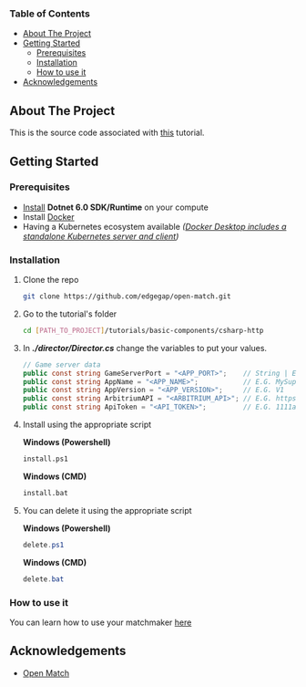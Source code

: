 ### Table of Contents

<!-- TABLE OF CONTENTS -->
* [About The Project](#about-the-project)
* [Getting Started](#getting-started)
    * [Prerequisites](#prerequisites)
    * [Installation](#installation)
    * [How to use it](#how-to-use-it)
* [Acknowledgements](#acknowledgements)



<!-- ABOUT THE PROJECT -->
## About The Project

This is the source code associated with [this](https://docs.edgegap.com/docs/openmatch/tutorials/basic/open-match-tutorial-basics-introduction) tutorial.



<!-- GETTING STARTED -->
## Getting Started

### Prerequisites

* [Install](https://dotnet.microsoft.com/download/dotnet/6.0) **Dotnet 6.0 SDK/Runtime** on your compute
* Install [Docker](https://docs.docker.com/docker-for-windows/install/)
* Having a Kubernetes ecosystem available _([Docker Desktop includes a standalone Kubernetes server and client](https://docs.docker.com/docker-for-windows/kubernetes/))_


### Installation

1. Clone the repo
   ```sh
   git clone https://github.com/edgegap/open-match.git
   ```
2. Go to the tutorial's folder
   ```sh
   cd [PATH_TO_PROJECT]/tutorials/basic-components/csharp-http
   ```
3. In ***./director/Director.cs*** change the variables to put your values.
    ```cs
    // Game server data
    public const string GameServerPort = "<APP_PORT>";    // String | E.G. 25565 
    public const string AppName = "<APP_NAME>";           // E.G. MySuperGame 
    public const string AppVersion = "<APP_VERSION>";     // E.G. V1 
    public const string ArbitriumAPI = "<ARBITRIUM_API>"; // E.G. https://api.edgegap.com/ 
    public const string ApiToken = "<API_TOKEN>";         // E.G. 1111aa11aa11111a1aa11111d111a111111111a1 
    ```
4. Install using the appropriate script

    **Windows (Powershell)**
    ```sh
    install.ps1
    ```

    **Windows (CMD)**
    ```sh
    install.bat
    ```

5. You can delete it using the appropriate script

    **Windows (Powershell)**
    ```ps1
    delete.ps1
    ```

    **Windows (CMD)**
    ```ps1
    delete.bat
    ```

### How to use it

You can learn how to use your matchmaker [here](https://docs.edgegap.com/docs/openmatch/tutorials/basic/open-match-tutorial-basics-how-to-use-it)


## Acknowledgements
* [Open Match](https://openmatch.dev/site/docs/guides/)